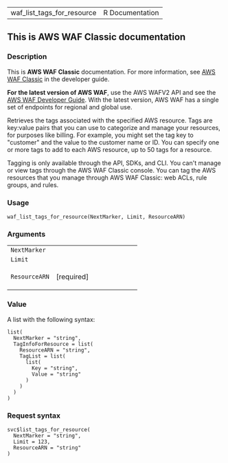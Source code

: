 <table style="width: 100%;">
<tbody>
<tr class="odd">
<td>waf_list_tags_for_resource</td>
<td style="text-align: right;">R Documentation</td>
</tr>
</tbody>
</table>

## This is AWS WAF Classic documentation

### Description

This is **AWS WAF Classic** documentation. For more information, see
[AWS WAF
Classic](https://docs.aws.amazon.com/waf/latest/developerguide/classic-waf-chapter.html)
in the developer guide.

**For the latest version of AWS WAF**, use the AWS WAFV2 API and see the
[AWS WAF Developer
Guide](https://docs.aws.amazon.com/waf/latest/developerguide/waf-chapter.html).
With the latest version, AWS WAF has a single set of endpoints for
regional and global use.

Retrieves the tags associated with the specified AWS resource. Tags are
key:value pairs that you can use to categorize and manage your
resources, for purposes like billing. For example, you might set the tag
key to "customer" and the value to the customer name or ID. You can
specify one or more tags to add to each AWS resource, up to 50 tags for
a resource.

Tagging is only available through the API, SDKs, and CLI. You can't
manage or view tags through the AWS WAF Classic console. You can tag the
AWS resources that you manage through AWS WAF Classic: web ACLs, rule
groups, and rules.

### Usage

    waf_list_tags_for_resource(NextMarker, Limit, ResourceARN)

### Arguments

<table>
<colgroup>
<col style="width: 35%" />
<col style="width: 65%" />
</colgroup>
<tbody>
<tr class="odd">
<td><code
id="waf_list_tags_for_resource_:_NextMarker">NextMarker</code></td>
<td></td>
</tr>
<tr class="even">
<td><code id="waf_list_tags_for_resource_:_Limit">Limit</code></td>
<td></td>
</tr>
<tr class="odd">
<td><code
id="waf_list_tags_for_resource_:_ResourceARN">ResourceARN</code></td>
<td><p>[required]</p></td>
</tr>
</tbody>
</table>

### Value

A list with the following syntax:

    list(
      NextMarker = "string",
      TagInfoForResource = list(
        ResourceARN = "string",
        TagList = list(
          list(
            Key = "string",
            Value = "string"
          )
        )
      )
    )

### Request syntax

    svc$list_tags_for_resource(
      NextMarker = "string",
      Limit = 123,
      ResourceARN = "string"
    )
